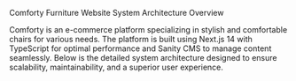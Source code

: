 Comforty Furniture Website System Architecture
Overview

Comforty is an e-commerce platform specializing in stylish and comfortable chairs for various needs. The platform is built using Next.js 14 with TypeScript for optimal performance and Sanity CMS to manage content seamlessly. Below is the detailed system architecture designed to ensure scalability, maintainability, and a superior user experience.
